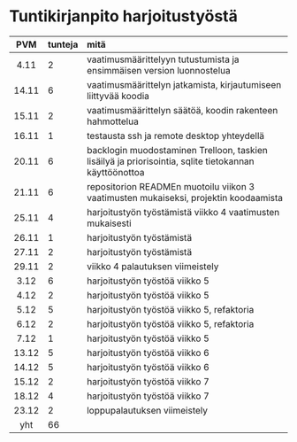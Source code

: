 # Tuntikirjanpito harjoitustyöstä

| PVM         | tunteja     | mitä    |
| :---------: | :---------  |:------- |
| 4.11        | 2           | vaatimusmäärittelyyn tutustumista ja ensimmäisen version luonnostelua |
| 14.11       | 6           | vaatimusmäärittelyn jatkamista, kirjautumiseen liittyvää koodia |
| 15.11       | 2           | vaatimusmäärittelyn säätöä, koodin rakenteen hahmottelua |
| 16.11       | 1           | testausta ssh ja remote desktop yhteydellä |
| 20.11       | 6           | backlogin muodostaminen Trelloon, taskien lisäilyä ja priorisointia, sqlite tietokannan käyttöönottoa |
| 21.11       | 6           | repositorion READMEn muotoilu viikon 3 vaatimusten mukaiseksi, projektin koodaamista |
| 25.11       | 4           | harjoitustyön työstämistä viikko 4 vaatimusten mukaisesti |
| 26.11       | 1           | harjoitustyön työstämistä |
| 27.11       | 2           | harjoitustyön työstämistä |
| 29.11       | 2           | viikko 4 palautuksen viimeistely |
| 3.12        | 6           | harjoitustyön työstöä viikko 5 |
| 4.12        | 2           | harjoitustyön työstöä viikko 5 |
| 5.12        | 5           | harjoitustyön työstöä viikko 5, refaktoria |
| 6.12        | 2           | harjoitustyön työstöä viikko 5, refaktoria |
| 7.12        | 1           | harjoitustyön työstöä viikko 5 |
| 13.12       | 5           | harjoitustyön työstöä viikko 6 |
| 14.12       | 5           | harjoitustyön työstöä viikko 6 |
| 15.12       | 2           | harjoitustyön työstöä viikko 7 |
| 18.12       | 4           | harjoitustyön työstöä viikko 7 |
| 23.12       | 2           | loppupalautuksen viimeistely |
|yht| 66  |